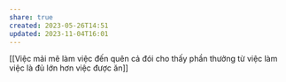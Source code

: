 ```yaml
---
share: true
created: 2023-05-26T14:51
updated: 2023-11-04T16:01
---
```

[[Việc mải mê làm việc đến quên cả đói cho thấy phần thưởng từ việc làm việc là đủ lớn hơn việc được ăn]] 